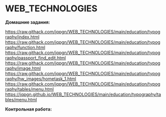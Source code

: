 # WEB_TECHNOLOGIES

**Домашние задания:**

https://raw.githack.com/jqpgn/WEB_TECHNOLOGIES/main/education/typography/index.html
https://raw.githack.com/jqpgn/WEB_TECHNOLOGIES/main/education/typography/function.html
https://raw.githack.com/jqpgn/WEB_TECHNOLOGIES/main/education/typography/passport_find_edit.html
https://raw.githack.com/jqpgn/WEB_TECHNOLOGIES/main/education/typography/image.html
https://raw.githack.com/jqpgn/WEB_TECHNOLOGIES/main/education/typography/hw_images/hometask_1.html
https://raw.githack.com/jqpgn/WEB_TECHNOLOGIES/main/education/typography/tables/menu.html
https://jqpgn.github.io/WEB_TECHNOLOGIES/main/education/typography/tables/menu.html

**Контрольная работа:**
